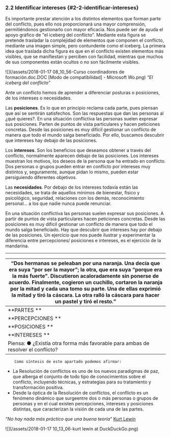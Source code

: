 ### 2.2  Identificar intereses {#2-2-identificar-intereses}

 Es importante prestar atención a los distintos elementos que forman parte del conflicto, pues ello nos proporcionará una mayor comprensión, permitiéndonos gestionarlo con mayor eficacia. Nos puede ser de ayuda el apoyo gráfico de "el iceberg del conflicto". Mediante esta figura se pretende trasladar la complejidad de elementos que componen el conflicto, mediante una imagen simple, pero contundente como el iceberg. La primera idea que traslada dicha figura es que en el conflicto existen elementos más visibles, que se manifiestan y perciben con facilidad, mientras que muchos de sus componentes están ocultos o no son fácilmente visibles.                                                                      

![](/assets/2018-01-17 08_10_56-Curso coordinadores de formación.doc.DOC [Modo de compatibilidad] - Microsoft Wo.png)
_“El iceberg del conflicto”_

Ante un conflicto hemos de aprender a diferenciar posturas o posiciones, de los intereses o necesidades.

Las **posiciones**. Es lo que en principio reclama cada parte, pues piensan que así se sentirán satisfechos. Son las respuestas que dan las personas al ¿qué quieres?. En una situación conflictiva las personas suelen expresar sus posiciones. Parten de puntos de vista particulares y hacen peticiones concretas. Desde las posiciones es muy difícil gestionar un conflicto de manera que todo el mundo salga beneficiado. Por ello, buscamos descubrir que intereses hay debajo de las posiciones.

Los **intereses**. Son los beneficios que deseamos obtener a través del conflicto, normalmente aparecen debajo de las posiciones. Los intereses muestran los motivos, los deseos de la persona que ha entrado en conflicto. Dos personas o grupos pueden entrar en conflicto por intereses muy distintos y, seguramente, aunque pidan lo mismo, pueden estar persiguiendo diferentes objetivos.

Las **necesidades**. Por debajo de los intereses todavía están las necesidades, se trata de aquellos mínimos de bienestar, físico y psicológico, seguridad, relaciones con los demás, reconocimiento personal… a los que nadie nunca puede renunciar.

En una situación conflictiva las personas suelen expresar sus posiciones. A partir de puntos de vista particulares hacen peticiones concretas. Desde las posiciones es muy difícil gestionar un conflicto de manera que todo el mundo salga beneficiado. Hay que descubrir que intereses hay por debajo de las posiciones. Un ejercicio que nos puede ilustrar y experimentar la diferencia entre percepciones/ posiciones e intereses, es el ejercicio de la mandarina.
<hr/>

| “Dos hermanas se peleaban por una naranja. Una decía que era suya “por ser la mayor”; la otra, que era suya “porque era la más fuerte”. Discutieron acaloradamente sin ponerse de acuerdo. Finalmente, cogieron un cuchillo, cortaron la naranja por la mitad y cada una tomo su parte. Una de ellas exprimió la mitad y tiró la cáscara. La otra ralló la cáscara para hacer un pastel y tiró el resto.” |
| --- |
| **PARTES  **| **HERMANA A **| **HERMANA B** |
| **PERCEPCIONES **|  |  |
| **POSICIONES **|  |  |
| **INTERESES **|  |  |
| Piensa:  ● ¿Existía otra forma más favorable para ambas de resolver el conflicto? |

        Como síntesis de este apartado podemos afirmar:

* La Resolución de conflictos es uno de los nuevos paradigmas de paz, que alberga el conjunto de todo tipo de conocimientos sobre el conflicto, incluyendo técnicas, y estrategias para su tratamiento y transformación positiva.
* Desde la óptica de la Resolución de conflictos, el conflicto es un fenómeno dinámico que surgeentre dos o más personas o grupos de personas y en el cual existen percepciones, intereses y posiciones distintas, que caracterizan la visión de cada una de las partes.


_“No hay nada más práctico que una buena teoría”_                                                                                                                              [Kurt Lewin](https://es.wikipedia.org/wiki/Kurt_Lewin)

![](/assets/2018-01-17 10_13_06-kurt lewin at DuckDuckGo.png)